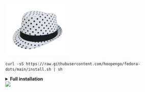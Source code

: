 <img src="images/header.png" style="max-width: 200px;" />

```curl -sS https://raw.githubusercontent.com/hoopengo/fedora-dots/main/install.sh | sh```

<details>
<summary><b>Full installation</b></summary>

> Before you start reading this guide, I would like to say that I made it for myself (programmer) and it may not suit you. Do not follow every point and install the software that you do not need!

## Creating a bootable flash drive

1. Install [Ventoy](https://github.com/ventoy/Ventoy/releases) or Fedora Media Writer. To the extreme [Rufus](https://rufus.ie/)
2. Run Ventoy and [create multiboot flash](https://youtu.be/88RS7H0p8kQ) or download the image via other programs.
3. Download [Fedora](https://getfedora.org/ru/workstation/download/) or [Nobara](https://nobaraproject.org/) (much fixed, but I caught enough bugs to abandon this solution .)

## Installation

If there is an item `Network and host name`, and it lights up with an error, then select your wifi adapter there and connect to the network.

<img src="images/wifi.png" />

If there's an item `Install Source`, choose the nearest mirror and click done

<img src="images/sources.png" />

If you have the item `Select programs`, then choose Fedora Workstation there and click done.

<img src="images/progs-label.png" />

This is where you create a root user and create your own user. Or you can give root rights to your user, to do that skip the item `Root account` and make sure you check the option `Give root rights` under the item `Create user

<img src="images/usr.png" />

## Disk Partitioning

[Видео](https://vk.com/video-211011902_456239066)

I decided to put this in a separate item because it's the most important thing.

1. First, choose the disks you want to use.

<img src="images/disks.png" />

2. Then in partitioning method choose `Blivet-GUI

<img src="images/blivet-gui.png" />

3. Delete all partitions from disks.
4. Create an `efi` partition. In the file system, select `Efi partition manager`

<img src="images/boot-efi.png" />

5. Create a `boot` partition

<img src="images/boot.png" />

6. Create a `swap` for 8 GB (if you don't mind) or 5 GB (if you don't mind). I use 16GB btw.

<img src="images/swap.png" />

7. For the rest of the space, mark up btrfs without a mount point

<img src="images/btrfs.png" />

8. Create sub-values ​​in the correct sequence

<img src="images/log.png" />

<img src="images/home.png" />

<img src="images/dir.png" />

9. We check their correctness.

<img src="images/all-btrfs.png" />

10. If there are more disks, mark them with `ext4` and write `/mnt/{your_name}` at the mount point, for example I have `/mnt/TOSHIBA_1TB`

## Setting up the `fstab`

Here you need to be more careful. <b>Only do this if you have an ssd!</b>

First, make a copy of your fstab just in case. `cp /etc/fstab ~/fstab-copy`.

Next open fstab: `sudo nano /etc/fstab` and put a line in our `,defaults,noatime,discard=async` and save the file and do `sudo reboot`

<img src="images/fstab.jpg" />

If the system does not start or enters "safe mode", then:

1. Shut down the computer.
2. Hold down SHIFT when starting up.
3. Select fedora from the list and press `e`.
4. At the end write `single init=/bin/bash`.
5. Also replace `ro` with `rw`.
6. You may not have console commands working, so write `sudo su`, `/usr/bin/nano ~/fstab-copy`, copy all the contents. `/usr/bin/nano /etc/fstab`, replace the contents with what you copied.
7. Save the file and write `sudo reboot -f -f `.
8. The system will restart and should now be up and running.
# Customization

```curl -sS https://raw.githubusercontent.com/hoopengo/fedora-dots/main/install.sh | sh```

1. Go to gnome-tweaks and set theme as [catppuccin-mocha](https://github.com/catppuccin/gtk/releases/).
2. In Gnome Terminal, open Menu -> Preferences -> Profiles, and enable the profile for the theme you want.
3. Set MPV as default video and audio player.
4. Replace your `/etc/dnf/dnf.conf` with `etc/dnf/dnf.conf` from this repository

</details>

<img src="https://raw.githubusercontent.com/catppuccin/catppuccin/main/assets/footers/gray0_ctp_on_line.svg?sanitize=true" />
